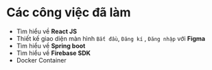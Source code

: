 # __Các công việc đã làm__

* Tìm hiểu về __React JS__
* Thiết kế giao diện màn hình `Bắt đầu`, `Đăng kí` , `Đăng nhập` với __Figma__
* Tìm hiểu về __Spring boot__
* Tìm hiểu về __Firebase SDK__
* Docker Container
